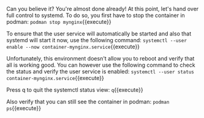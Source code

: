 Can you believe it? You're almost done already! At this point, let's hand over full control to systemd. To do so, you first have to stop the container in podman: `podman stop mynginx`{{execute}}

To ensure that the user service will automatically be started and also that systemd will start it now, use the following command: `systemctl --user enable --now container-mynginx.service`{{execute}}

Unfortunately, this environment doesn't allow you to reboot and verify that all is working good. You can however use the following command to check the status and verify the user service is enabled: `systemctl --user status container-mynginx.service`{{execute}}

Press q to quit the systemctl status view: `q`{{execute}}

Also verify that you can still see the container in podman: `podman ps`{{execute}}
